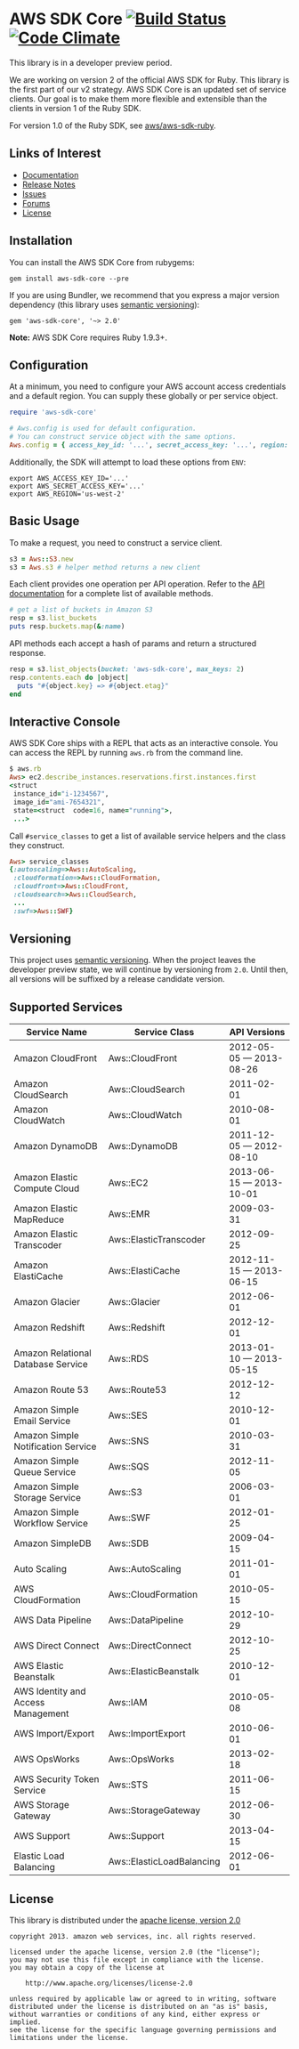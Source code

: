 # AWS SDK Core [![Build Status](https://travis-ci.org/aws/aws-sdk-core-ruby.png?branch=master)](https://travis-ci.org/aws/aws-sdk-core-ruby) [![Code Climate](https://codeclimate.com/github/aws/aws-sdk-core-ruby.png)](https://codeclimate.com/github/aws/aws-sdk-core-ruby)

This library is in a developer preview period.

We are working on version 2 of the official AWS SDK for Ruby.  This library
is the first part of our v2 strategy.  AWS SDK Core is an updated set of
service clients.  Our goal is to make them more flexible and extensible
than the clients in version 1 of the Ruby SDK.

For version 1.0 of the Ruby SDK, see [aws/aws-sdk-ruby](http://github.com/aws/aws-sdk-ruby).

## Links of Interest

* [Documentation](http://docs.amazonwebservices.com/sdkforruby/api/frames.html)
* [Release Notes](http://aws.amazon.com/releasenotes/SDK/Ruby/Core)
* [Issues](http://github.com/aws/aws-sdk-core-ruby/issues)
* [Forums](https://forums.aws.amazon.com/forum.jspa?forumID=125)
* [License](http://aws.amazon.com/apache2.0/)

## Installation

You can install the AWS SDK Core from rubygems:

    gem install aws-sdk-core --pre

If you are using Bundler, we recommend that you express a major version
dependency (this library uses [semantic versioning](http://semver.org/)):

    gem 'aws-sdk-core', '~> 2.0'

**Note:** AWS SDK Core requires Ruby 1.9.3+.

## Configuration

At a minimum, you need to configure your AWS account access credentials and a
default region.  You can supply these globally or per service object.

```ruby
require 'aws-sdk-core'

# Aws.config is used for default configuration.
# You can construct service object with the same options.
Aws.config = { access_key_id: '...', secret_access_key: '...', region: 'us-west-2' }
```

Additionally, the SDK will attempt to load these options from `ENV`:

    export AWS_ACCESS_KEY_ID='...'
    export AWS_SECRET_ACCESS_KEY='...'
    export AWS_REGION='us-west-2'

## Basic Usage

To make a request, you need to construct a service client.

```ruby
s3 = Aws::S3.new
s3 = Aws.s3 # helper method returns a new client
```

Each client provides one operation per API operation. Refer to the
[API documentation](http://docs.aws.amazon.com/AWSRubySDKCore/latest/frames.html)
for a complete list of available methods.

```ruby
# get a list of buckets in Amazon S3
resp = s3.list_buckets
puts resp.buckets.map(&:name)
```

API methods each accept a hash of params and return a structured response.

```ruby
resp = s3.list_objects(bucket: 'aws-sdk-core', max_keys: 2)
resp.contents.each do |object|
  puts "#{object.key} => #{object.etag}"
end
```

## Interactive Console

AWS SDK Core ships with a REPL that acts as an interactive console. You
can access the REPL by running `aws.rb` from the command line.

```ruby
$ aws.rb
Aws> ec2.describe_instances.reservations.first.instances.first
<struct
 instance_id="i-1234567",
 image_id="ami-7654321",
 state=<struct  code=16, name="running">,
 ...>
```

Call `#service_classes` to get a list of available service helpers and
the class they construct.

```ruby
Aws> service_classes
{:autoscaling=>Aws::AutoScaling,
 :cloudformation=>Aws::CloudFormation,
 :cloudfront=>Aws::CloudFront,
 :cloudsearch=>Aws::CloudSearch,
 ...
 :swf=>Aws::SWF}
```

## Versioning

This project uses [semantic versioning](http://semver.org/). When the project
leaves the developer preview state, we will continue by versioning from
`2.0`.  Until then, all versions will be suffixed by a release candidate
version.

## Supported Services

| Service Name                        | Service Class             | API Versions                   |
| ----------------------------------- | ------------------------- | ------------------------------ |
| Amazon CloudFront                   | Aws::CloudFront           | 2012-05-05 &mdash; 2013-08-26  |
| Amazon CloudSearch                  | Aws::CloudSearch          | 2011-02-01                     |
| Amazon CloudWatch                   | Aws::CloudWatch           | 2010-08-01                     |
| Amazon DynamoDB                     | Aws::DynamoDB             | 2011-12-05 &mdash; 2012-08-10  |
| Amazon Elastic Compute Cloud        | Aws::EC2                  | 2013-06-15 &mdash; 2013-10-01  |
| Amazon Elastic MapReduce            | Aws::EMR                  | 2009-03-31                     |
| Amazon Elastic Transcoder           | Aws::ElasticTranscoder    | 2012-09-25                     |
| Amazon ElastiCache                  | Aws::ElastiCache          | 2012-11-15 &mdash; 2013-06-15  |
| Amazon Glacier                      | Aws::Glacier              | 2012-06-01                     |
| Amazon Redshift                     | Aws::Redshift             | 2012-12-01                     |
| Amazon Relational Database Service  | Aws::RDS                  | 2013-01-10 &mdash; 2013-05-15  |
| Amazon Route 53                     | Aws::Route53              | 2012-12-12                     |
| Amazon Simple Email Service         | Aws::SES                  | 2010-12-01                     |
| Amazon Simple Notification Service  | Aws::SNS                  | 2010-03-31                     |
| Amazon Simple Queue Service         | Aws::SQS                  | 2012-11-05                     |
| Amazon Simple Storage Service       | Aws::S3                   | 2006-03-01                     |
| Amazon Simple Workflow Service      | Aws::SWF                  | 2012-01-25                     |
| Amazon SimpleDB                     | Aws::SDB                  | 2009-04-15                     |
| Auto Scaling                        | Aws::AutoScaling          | 2011-01-01                     |
| AWS CloudFormation                  | Aws::CloudFormation       | 2010-05-15                     |
| AWS Data Pipeline                   | Aws::DataPipeline         | 2012-10-29                     |
| AWS Direct Connect                  | Aws::DirectConnect        | 2012-10-25                     |
| AWS Elastic Beanstalk               | Aws::ElasticBeanstalk     | 2010-12-01                     |
| AWS Identity and Access Management  | Aws::IAM                  | 2010-05-08                     |
| AWS Import/Export                   | Aws::ImportExport         | 2010-06-01                     |
| AWS OpsWorks                        | Aws::OpsWorks             | 2013-02-18                     |
| AWS Security Token Service          | Aws::STS                  | 2011-06-15                     |
| AWS Storage Gateway                 | Aws::StorageGateway       | 2012-06-30                     |
| AWS Support                         | Aws::Support              | 2013-04-15                     |
| Elastic Load Balancing              | Aws::ElasticLoadBalancing | 2012-06-01                     |

## License

This library is distributed under the
[apache license, version 2.0](http://www.apache.org/licenses/LICENSE-2.0.html)

```no-highlight
copyright 2013. amazon web services, inc. all rights reserved.

licensed under the apache license, version 2.0 (the "license");
you may not use this file except in compliance with the license.
you may obtain a copy of the license at

    http://www.apache.org/licenses/license-2.0

unless required by applicable law or agreed to in writing, software
distributed under the license is distributed on an "as is" basis,
without warranties or conditions of any kind, either express or implied.
see the license for the specific language governing permissions and
limitations under the license.
```
